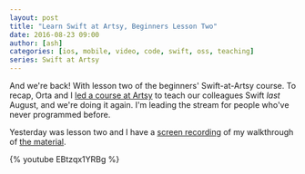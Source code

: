 ```yaml
---
layout: post
title: "Learn Swift at Artsy, Beginners Lesson Two"
date: 2016-08-23 09:00
author: [ash]
categories: [ios, mobile, video, code, swift, oss, teaching]
series: Swift at Artsy
---
```


And we're back! With lesson two of the beginners' Swift-at-Artsy course. To recap, Orta and I [led a course at Artsy][course] to teach our colleagues Swift _last_ August, and we're doing it again. I'm leading the stream for people who've never programmed before.

Yesterday was lesson two and I have a [screen recording][youtube] of my walkthrough of [the material][github]. 

<!-- more -->

{% youtube EBtzqx1YRBg %}


[course]: https://artsy.github.io/blog/2016/01/26/swift-at-artsy/
[youtube]: https://youtu.be/EBtzqx1YRBg
[github]: https://github.com/artsy/Swift-at-Artsy/tree/master/Beginners/Lesson%20Two
